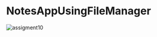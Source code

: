 # NotesAppUsingFileManager
![assigment10](https://user-images.githubusercontent.com/31307659/145706478-db92cc89-f2e2-470b-ab87-2ff1a0eb24f1.gif)
